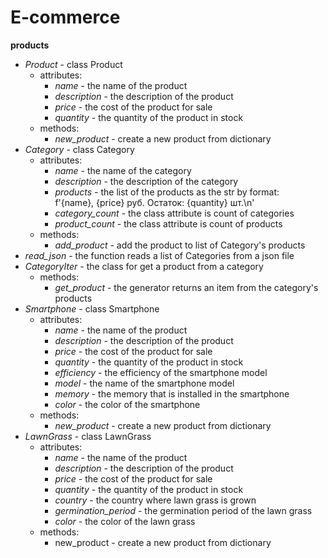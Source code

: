 # E-commerce

**products**
- *Product* - class Product
  - attributes:
    - *name* - the name of the product
    - *description* - the description of the product
    - *price* - the cost of the product for sale
    - *quantity* - the quantity of the product in stock
  - methods:
    - *new_product* - create a new product from dictionary
- *Category* - class Category
  - attributes:
    - *name* - the name of the category
    - *description* - the description of the category
    - *products* - the list of the products as the str by format:  
      f'{name}, {price} руб. Остаток: {quantity} шт.\n'
    - *category_count* - the class attribute is count of categories
    - *product_count* - the class attribute is count of products
  - methods:
    - *add_product* - add the product to list of Category's products
- *read_json* - the function reads a list of Categories from a json file
- *CategoryIter* - the class for get a product from a category
  - methods:
    - *get_product* - the generator returns an item from the category's products
- *Smartphone* - class Smartphone
  - attributes:
    - *name* - the name of the product
    - *description* - the description of the product
    - *price* - the cost of the product for sale
    - *quantity* - the quantity of the product in stock
    - *efficiency* - the efficiency of the smartphone model
    - *model* - the name of the smartphone model
    - *memory* - the memory that is installed in the smartphone
    - *color* - the color of the smartphone
  - methods:
    - *new_product* - create a new product from dictionary
- *LawnGrass* - class LawnGrass
  - attributes:
      - *name* - the name of the product
      - *description* - the description of the product
      - *price* - the cost of the product for sale
      - *quantity* - the quantity of the product in stock
      - *country* - the country where lawn grass is grown
      - *germination_period* - the germination period of the lawn grass
      - *color* - the color of the lawn grass
  - methods:
    - new_product - create a new product from dictionary
